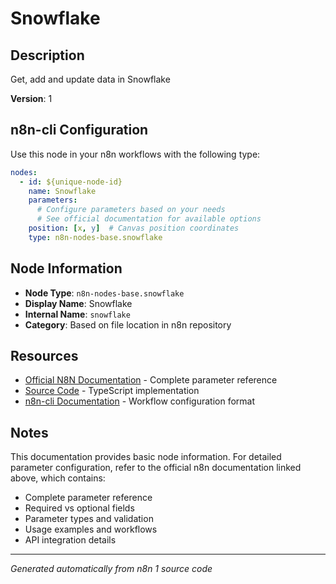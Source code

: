 # Snowflake

## Description

Get, add and update data in Snowflake

**Version**: 1

## n8n-cli Configuration

Use this node in your n8n workflows with the following type:

```yaml
nodes:
  - id: ${unique-node-id}
    name: Snowflake
    parameters:
      # Configure parameters based on your needs
      # See official documentation for available options
    position: [x, y]  # Canvas position coordinates
    type: n8n-nodes-base.snowflake
```

## Node Information

- **Node Type**: `n8n-nodes-base.snowflake`
- **Display Name**: Snowflake
- **Internal Name**: `snowflake`
- **Category**: Based on file location in n8n repository

## Resources

- [Official N8N Documentation](https://docs.n8n.io/integrations/builtin/app-nodes/n8n-nodes-base.snowflake/) - Complete parameter reference
- [Source Code](https://github.com/n8n-io/n8n/blob/master/packages/nodes-base/nodes/Snowflake/Snowflake.node.ts) - TypeScript implementation
- [n8n-cli Documentation](https://github.com/edenreich/n8n-cli) - Workflow configuration format

## Notes

This documentation provides basic node information. For detailed parameter configuration, 
refer to the official n8n documentation linked above, which contains:

- Complete parameter reference
- Required vs optional fields
- Parameter types and validation
- Usage examples and workflows
- API integration details

---
*Generated automatically from n8n 1 source code*
